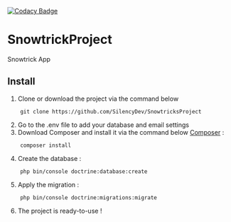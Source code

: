 [![Codacy Badge](https://api.codacy.com/project/badge/Grade/4fddffbc3e4342b0868fece3dbb5827d)](https://www.codacy.com/manual/SilencyDev/SnowtricksProject?utm_source=github.com&amp;utm_medium=referral&amp;utm_content=SilencyDev/SnowtricksProject&amp;utm_campaign=Badge_Grade)

# SnowtrickProject

Snowtrick App

## Install
1.  Clone or download the project via the command below
```
    git clone https://github.com/SilencyDev/SnowtricksProject
```
2.  Go to the .env file to add your database and email settings
3.  Download Composer and install it via the command below [Composer](https://getcomposer.org/download/) :
```
    composer install
```
4.  Create the database :
```
    php bin/console doctrine:database:create
```
5.  Apply the migration :
```
    php bin/console doctrine:migrations:migrate
```
6.  The project is ready-to-use !